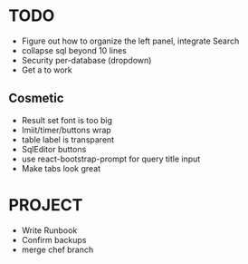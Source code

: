 
# TODO
* Figure out how to organize the left panel, integrate Search
* collapse sql beyond 10 lines
* Security per-database (dropdown)
* Get a to work

## Cosmetic
* Result set font is too big
* lmiit/timer/buttons wrap
* table label is transparent
* SqlEditor buttons
* use react-bootstrap-prompt for query title input
* Make tabs look great

# PROJECT
* Write Runbook
* Confirm backups
* merge chef branch
